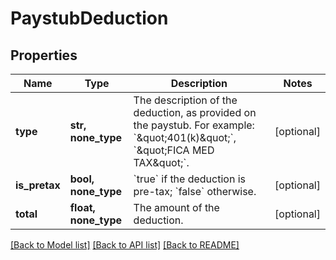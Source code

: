 # PaystubDeduction

## Properties
Name | Type | Description | Notes
------------ | ------------- | ------------- | -------------
**type** | **str, none_type** | The description of the deduction, as provided on the paystub. For example: &#x60;\&quot;401(k)\&quot;&#x60;, &#x60;\&quot;FICA MED TAX\&quot;&#x60;. | [optional] 
**is_pretax** | **bool, none_type** | &#x60;true&#x60; if the deduction is pre-tax; &#x60;false&#x60; otherwise. | [optional] 
**total** | **float, none_type** | The amount of the deduction. | [optional] 

[[Back to Model list]](../README.md#documentation-for-models) [[Back to API list]](../README.md#documentation-for-api-endpoints) [[Back to README]](../README.md)



